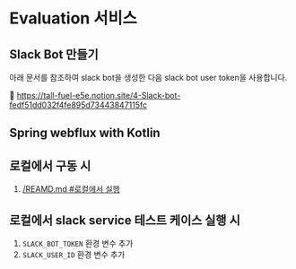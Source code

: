 # Evaluation 서비스

## Slack Bot 만들기

아래 문서를 참조하여 slack bot을 생성한 다음 slack bot user token을 사용합니다.

🔗 https://tall-fuel-e5e.notion.site/4-Slack-bot-fedf51dd032f4fe895d73443847115fc

## Spring webflux with Kotlin

## 로컬에서 구동 시

1. [/REAMD.md #로컬에서 실행](../README.md#로컬에서-실행)

## 로컬에서 slack service 테스트 케이스 실행 시

1. `SLACK_BOT_TOKEN` 환경 변수 추가
2. `SLACK_USER_ID` 환경 변수 추가
